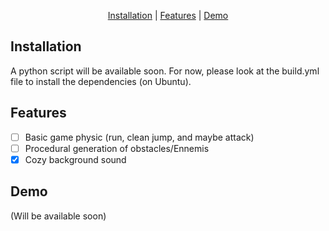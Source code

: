 <p align="center">
  <a href=#installation>Installation</a> |
  <a href=#features>Features</a> |
  <a href=#demo>Demo</a>
</p>

## Installation
A python script will be available soon. For now, please look at the build.yml file to install the dependencies (on Ubuntu).

## Features
  - [ ] Basic game physic (run, clean jump, and maybe attack)
  - [ ] Procedural generation of obstacles/Ennemis
  - [x] Cozy background sound

## Demo
(Will be available soon)
